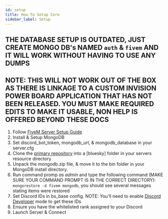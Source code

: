 ```yaml
---
id: setup
title: How-To Setup Core
sidebar_label: Setup
---
```


## THE DATABASE SETUP IS OUTDATED, JUST CREATE MONGO DB's NAMED `auth` & `fivem` AND IT WILL WORK WITHOUT HAVING TO USE ANY DUMPS

## NOTE: THIS WILL NOT WORK OUT OF THE BOX AS THERE IS LINKAGE TO A CUSTOM INVISION POWER BOARD APPLICATION THAT HAS NOT BEEN RELEASED. YOU MUST MAKE REQUIRED EDITS TO MAKE IT USABLE, NON HELP IS OFFERED BEYOND THESE DOCS

1. Follow [FiveM Server Setup Guide](https://docs.fivem.net/docs/server-manual/setting-up-a-server/)
2. Install & Setup MongoDB
3. Set discord_bot_token, mongodb_url, & mongodb_database in your server.cfg
4. Clone the [primary repository](https://github.com/BlueSky-Development/Blue-Sky-FiveM) into a [bluesky] folder in your servers resource directory
5. Unpack the mongodb.zip file, & move it to the bin folder in your MongoDB install directory.
6. Run command promp *as admin* and type the following command (MAKE SURE YOUR COMMAND PROMPT IS IN THE CORRECT DIRECTORY): ``mongorestore -d fivem mongodb``, you should see several messages stating items were restored
7. Set Discord IDs in bs_base config. NOTE: You'll need to enable [Discord Developer](https://support.discordapp.com/hc/en-us/articles/206346498-Where-can-I-find-my-User-Server-Message-ID-) mode to get these IDs
8. Ensure you have the whitelisted rank assigned to your Discord
9. Launch Server & Connect